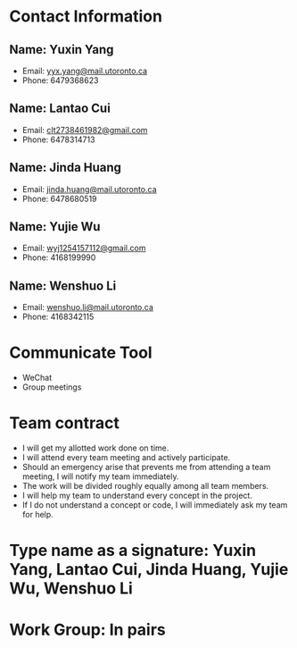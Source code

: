 # Contact Information

## Name: Yuxin Yang
* Email: yyx.yang@mail.utoronto.ca
* Phone: 6479368623

## Name: Lantao Cui
* Email: clt2738461982@gmail.com
* Phone: 6478314713

## Name: Jinda Huang
* Email: jinda.huang@mail.utoronto.ca
* Phone: 6478680519

## Name: Yujie Wu
* Email: wyj1254157112@gmail.com
* Phone: 4168199990

## Name: Wenshuo Li
* Email: wenshuo.li@mail.utoronto.ca
* Phone: 4168342115

# Communicate Tool

* WeChat
* Group meetings

# Team contract
* I will get my allotted work done on time.
* I will attend every team meeting and actively participate.
* Should an emergency arise that prevents me from attending a team meeting, I will notify my team immediately.
* The work will be divided roughly equally among all team members.
* I will help my team to understand every concept in the project.
* If I do not understand a concept or code, I will immediately ask my team for help.
# Type name as a signature: Yuxin Yang, Lantao Cui, Jinda Huang, Yujie Wu, Wenshuo Li

# Work Group: In pairs


 
